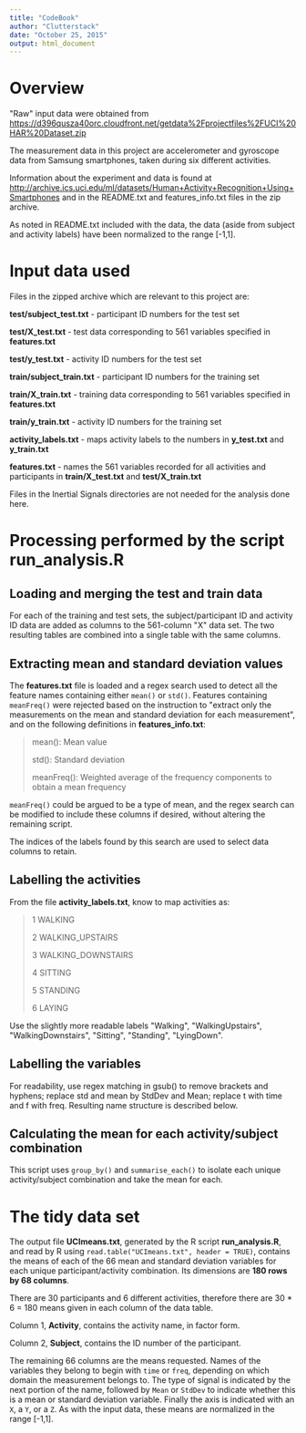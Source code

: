 ```yaml
---
title: "CodeBook"
author: "Clutterstack"
date: "October 25, 2015"
output: html_document
---
```


# Overview

"Raw" input data were obtained from
<https://d396qusza40orc.cloudfront.net/getdata%2Fprojectfiles%2FUCI%20HAR%20Dataset.zip>

The measurement data in this project are accelerometer and gyroscope data from Samsung smartphones, taken during six different activities.

Information about the experiment and data is found at
<http://archive.ics.uci.edu/ml/datasets/Human+Activity+Recognition+Using+Smartphones>
and in the README.txt and features_info.txt files in the zip archive.

As noted in README.txt included with the data, the data (aside from subject and activity labels) have been normalized to the range [-1,1].

# Input data used

Files in the zipped archive which are relevant to this project are:

**test/subject_test.txt** - participant ID numbers for the test set

**test/X_test.txt** - test data corresponding to 561 variables specified in **features.txt**

**test/y_test.txt** - activity ID numbers for the test set

**train/subject_train.txt** - participant ID numbers for the training set

**train/X_train.txt** - training data corresponding to 561 variables specified in **features.txt**

**train/y_train.txt** - activity ID numbers for the training set

**activity\_labels.txt** - maps activity labels to the numbers in **y\_test.txt** and **y\_train.txt**

**features.txt** - names the 561 variables recorded for all activities and participants in **train/X_test.txt** and **test/X_train.txt**

Files in the Inertial Signals directories are not needed for the analysis done here.

# Processing performed by the script **run_analysis.R**

## Loading and merging the test and train data

For each of the training and test sets, the subject/participant ID and activity ID data are added as columns to the 561-column "X" data set. The two resulting tables are combined into a single table with the same columns.

## Extracting mean and standard deviation values

The **features.txt** file is loaded and a regex search used to detect all the feature names containing either ```mean()``` or ```std()```. Features containing ```meanFreq()``` were rejected based on the instruction to "extract only the measurements on the mean and standard deviation for each measurement", and on the following definitions in **features_info.txt**: 

> mean(): Mean value
>
> std(): Standard deviation
>
> meanFreq(): Weighted average of the frequency components to obtain a mean frequency

```meanFreq()``` could be argued to be a type of mean, and the regex search can be modified to include these columns if desired, without altering the remaining script.

The indices of the labels found by this search are used to select data columns to retain.

## Labelling the activities

From the file **activity_labels.txt**, know to map activities as:

> 1 WALKING
>
> 2 WALKING_UPSTAIRS
>
> 3 WALKING_DOWNSTAIRS
>
> 4 SITTING
>
> 5 STANDING
>
> 6 LAYING

Use the slightly more readable labels "Walking", "WalkingUpstairs", "WalkingDownstairs", "Sitting", "Standing", "LyingDown".

## Labelling the variables

For readability, use regex matching in gsub() to remove brackets and hyphens; replace std and mean by StdDev and Mean; replace t with time and f with freq. Resulting name structure is described below.

## Calculating the mean for each activity/subject combination

This script uses ```group_by()``` and ```summarise_each()``` to isolate each unique activity/subject combination and take the mean for each.

# The tidy data set

The output file **UCImeans.txt**, generated by the R script **run_analysis.R**, and read by R using ```read.table("UCImeans.txt", header = TRUE)```, contains the means of each of the 66 mean and standard deviation variables for each unique participant/activity combination. Its dimensions are **180 rows by 68 columns**.

There are 30 participants and 6 different activities, therefore there are 30 * 6 = 180 means given in each column of the data table.

Column 1, **Activity**, contains the activity name, in factor form.

Column 2, **Subject**, contains the ID number of the participant.

The remaining 66 columns are the means requested. Names of the variables they belong to begin with ```time``` or ```freq```, depending on which domain the measurement belongs to. The type of signal is indicated by the next portion of the name, followed by ```Mean``` or ```StdDev``` to indicate whether this is a mean or standard deviation variable. Finally the axis is indicated with an ```X```, a ```Y```, or a ```Z```. As with the input data, these means are normalized in the range [-1,1].
